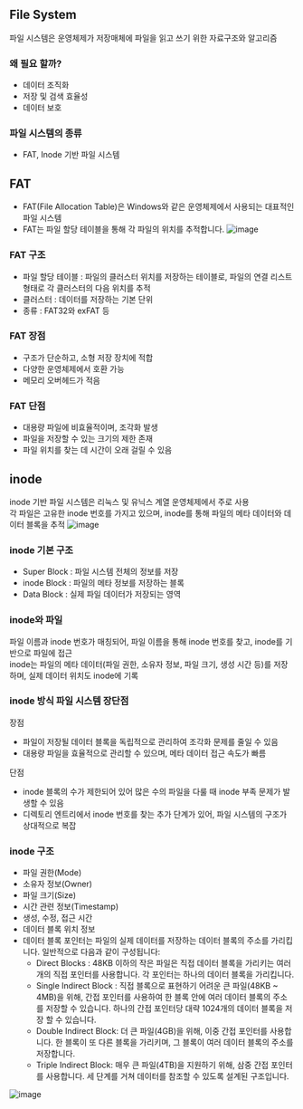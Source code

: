 ## File System
파일 시스템은 운영체제가 저장매체에 파일을 읽고 쓰기 위한 자료구조와 알고리즘

### 왜 필요 할까?
- 데이터 조직화
- 저장 및 검색 효율성
- 데이터 보호

### 파일 시스템의 종류
- FAT, Inode 기반 파일 시스템

## FAT
- FAT(File Allocation Table)은 Windows와 같은 운영체제에서 사용되는 대표적인 파일 시스템
- FAT는 파일 할당 테이블을 통해 각 파일의 위치를 추적합니다.
![image](https://github.com/user-attachments/assets/e8e8913c-fb23-4ac6-9c8f-e9fb31983d22)

### FAT 구조
- 파일 할당 테이블 : 파일의 클러스터 위치를 저장하는 테이블로, 파일의 연결 리스트 형태로 각 클러스터의 다음 위치를 추적
- 클러스터 : 데이터를 저장하는 기본 단위
- 종류 : FAT32와 exFAT 등

### FAT 장점
- 구조가 단순하고, 소형 저장 장치에 적합
- 다양한 운영체제에서 호환 가능
- 메모리 오버헤드가 적음

### FAT 단점
- 대용량 파일에 비효율적이며, 조각화 발생
- 파일을 저장할 수 있는 크기의 제한 존재
- 파일 위치를 찾는 데 시간이 오래 걸릴 수 있음

## inode
inode 기반 파일 시스템은 리눅스 및 유닉스 계열 운영체제에서 주로 사용 <br>
각 파일은 고유한 inode 번호를 가지고 있으며, inode를 통해 파일의 메타 데이터와 데이터 블록을 추적
![image](https://github.com/user-attachments/assets/c7fd1d04-819e-4186-8358-48b101507bf5)

### inode 기본 구조
- Super Block : 파일 시스템 전체의 정보를 저장
- inode Block : 파일의 메타 정보를 저장하는 블록
- Data Block : 실제 파일 데이터가 저장되는 영역

### inode와 파일
파일 이름과 inode 번호가 매칭되어, 파일 이름을 통해 inode 번호를 찾고, inode를 기반으로 파일에 접근 <br>
inode는 파일의 메타 데이터(파일 권한, 소유자 정보, 파일 크기, 생성 시간 등)를 저장하며, 실제 데이터 위치도 inode에 기록

### inode 방식 파일 시스템 장단점
장점
- 파일이 저장될 데이터 블록을 독립적으로 관리하여 조각화 문제를 줄일 수 있음
- 대용량 파일을 효율적으로 관리할 수 있으며, 메타 데이터 접근 속도가 빠름

단점
- inode 블록의 수가 제한되어 있어 많은 수의 파일을 다룰 때 inode 부족 문제가 발생할 수 있음
- 디렉토리 엔트리에서 inode 번호를 찾는 추가 단계가 있어, 파일 시스템의 구조가 상대적으로 복잡

### inode 구조
- 파일 권한(Mode)
- 소유자 정보(Owner)
- 파일 크기(Size)
- 시간 관련 정보(Timestamp)
- 생성, 수정, 접근 시간
- 데이터 블록 위치 정보
- 데이터 블록 포인터는 파일의 실제 데이터를 저장하는 데이터 블록의 주소를 가리킵니다. 일반적으로 다음과 같이 구성됩니다:
  - Direct Blocks : 48KB 이하의 작은 파일은 직접 데이터 블록을 가리키는 여러 개의 직접 포인터를 사용합니다. 각 포인터는 하나의 데이터 블록을 가리킵니다.
  - Single Indirect Block : 직접 블록으로 표현하기 어려운 큰 파일(48KB ~ 4MB)을 위해, 간접 포인터를 사용하여 한 블록 안에 여러 데이터 블록의 주소를 저장할 수 있습니다.
                            하나의 간접 포인터당 대략 1024개의 데이터 블록을 저장 할 수 있습니다.
  - Double Indirect Block: 더 큰 파일(4GB)을 위해, 이중 간접 포인터를 사용합니다. 한 블록이 또 다른 블록을 가리키며, 그 블록이 여러 데이터 블록의 주소를 저장합니다.
  - Triple Indirect Block: 매우 큰 파일(4TB)을 지원하기 위해, 삼중 간접 포인터를 사용합니다. 세 단계를 거쳐 데이터를 참조할 수 있도록 설계된 구조입니다.

![image](https://github.com/user-attachments/assets/6d864a3c-81f9-49d4-96a9-4f8e44fb45b7)


